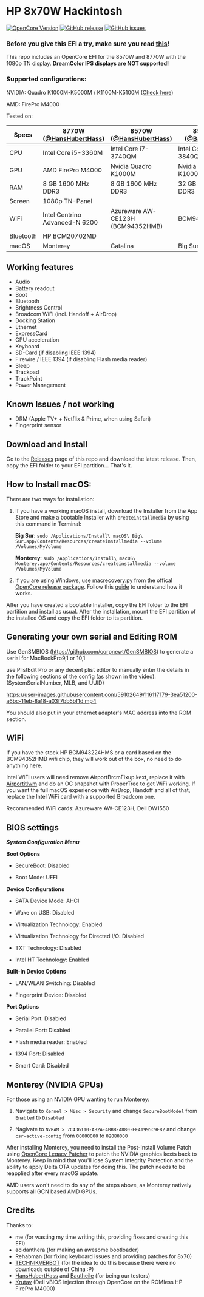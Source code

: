 # HP 8x70W Hackintosh

[![OpenCore Version](https://img.shields.io/badge/OpenCore-0.9.2-green.svg)](https://github.com/SkyrilHD/HP-8570W-Hackintosh/)
[![GitHub release](https://img.shields.io/github/tag/SkyrilHD/HP-8570W-Hackintosh.svg)](https://github.com/SkyrilHD/HP-8570W-Hackintosh/releases/)
[![GitHub issues](https://img.shields.io/github/issues/SkyrilHD/HP-8570W-Hackintosh.svg)](https://github.com/SkyrilHD/HP-8570W-Hackintosh/issues/)

### Before you give this EFI a try, make sure you read [this](#Generating-your-own-serial-and-Editing-ROM)!

This repo includes an OpenCore EFI for the 8570W and 8770W with the 1080p TN display. **DreamColor IPS displays are NOT supported!**

### Supported configurations:

NVIDIA: Quadro K1000M-K5000M / K1100M-K5100M ([Check here](#monterey-nvidia-gpus))

AMD: FirePro M4000

Tested on:

| Specs | 8770W ([@HansHubertHass](https://twitter.com/MacGen2)) | 8570W ([@HansHubertHass](https://twitter.com/MacGen2)) | 8570W ([@Bautheile](https://github.com/Bautheile)) |
| -- | -- | -- | -- |
| CPU | Intel Core i5-3360M | Intel Core i7-3740QM | Intel Core i7-3840QM |
| GPU | AMD FirePro M4000 | Nvidia Quadro K1000M | Nvidia Quadro K1000M | 
| RAM | 8 GB 1600 MHz DDR3 | 8 GB 1600 MHz DDR3 | 32 GB 1600 MHz DDR3 |
| Screen | 1080p TN-Panel  | | |
| WiFi | Intel Centrino Advanced-N 6200 | Azureware AW-CE123H (BCM94352HMB) | BCM943224HMS |
| Bluetooth | HP BCM20702MD |
| macOS | Monterey | Catalina | Big Sur |

## Working features

- Audio
- Battery readout
- Boot
- Bluetooth
- Brightness Control
- Broadcom WiFi (incl. Handoff + AirDrop)
- Docking Station
- Ethernet
- ExpressCard
- GPU acceleration
- Keyboard
- SD-Card (if disabling IEEE 1394)
- Firewire / IEEE 1394 (if disabling Flash media reader)
- Sleep
- Trackpad
- TrackPoint
- Power Management

## Known Issues / not working

- DRM (Apple TV+ + Netflix & Prime, when using Safari)
- Fingerprint sensor

## Download and Install

Go to the [Releases](https://github.com/SkyrilHD/HP-8570W-Hackintosh/releases/) page of this repo and download the latest release. Then, copy the EFI folder to your EFI partition... That's it.

## How to Install macOS:

There are two ways for installation:

1. If you have a working macOS install, download the Installer from the App Store and make a bootable Installer with `createinstallmedia` by using this command in Terminal: 

    **Big Sur**: `sudo /Applications/Install\ macOS\ Big\ Sur.app/Contents/Resources/createinstallmedia --volume /Volumes/MyVolume`

    **Monterey**: `sudo /Applications/Install\ macOS\ Monterey.app/Contents/Resources/createinstallmedia --volume /Volumes/MyVolume`

2. If you are using Windows, use [macrecovery.py](https://github.com/acidanthera/OpenCorePkg/tree/master/Utilities/macrecovery) from the offical [OpenCore release package](https://github.com/acidanthera/OpenCorePkg/releases/). Follow this [guide](https://dortania.github.io/OpenCore-Install-Guide/installer-guide/winblows-install.html) to understand how it works.

After you have created a bootable Installer, copy the EFI folder to the EFI partition and install as usual. After the installation, mount the EFI partition of the installed OS and copy the EFI folder to its partition.

## Generating your own serial and Editing ROM

Use GenSMBIOS (https://github.com/corpnewt/GenSMBIOS) to generate a serial for MacBookPro9,1 or 10,1

use PlistEdit Pro or any decent plist editor to manually enter the details in the following sections of the config (as shown in the video): (SystemSerialNumber, MLB, and UUID)

https://user-images.githubusercontent.com/59102649/116117179-3ea51200-a6bc-11eb-8a18-a03f7bb5bf1d.mp4

You should also put in your ethernet adapter's MAC address into the ROM section.

## WiFi

If you have the stock HP BCM943224HMS or a card based on the BCM94352HMB wifi chip, they will work out of the box, no need to do anything here.

Intel WiFi users will need remove AirportBrcmFixup.kext, replace it with [Airportitlwm](https://github.com/OpenIntelWireless/itlwm/releases) and do an OC snapshot with ProperTree to get WiFi working. If you want the full macOS experience with AirDrop, Handoff and all of that, replace the Intel WiFi card with a supported Broadcom one.

Recommended WiFi cards: Azureware AW-CE123H, Dell DW1550

## BIOS settings

***System Configuration Menu***

**Boot Options**

* SecureBoot: Disabled

* Boot Mode: UEFI

**Device Configurations**
    
* SATA Device Mode: AHCI

* Wake on USB: Disabled

* Virtualization Technology: Enabled

* Virtualization Technology for Directed I/O: Disabled

* TXT Technology: Disabled

* Intel HT Technology: Enabled

**Built-in Device Options**
    
* LAN/WLAN Switching: Disabled

* Fingerprint Device: Disabled

**Port Options**
    
* Serial Port: Disabled

* Parallel Port: Disabled

* Flash media reader: Enabled

* 1394 Port: Disabled

* Smart Card: Disabled

## Monterey (NVIDIA GPUs)

For those using an NVIDIA GPU wanting to run Monterey:

1. Navigate to `Kernel > Misc > Security` and change `SecureBootModel` from `Enabled` to `Disabled`

2. Nagivate to `NVRAM > 7C436110-AB2A-4BBB-A880-FE41995C9F82` and change `csr-active-config` from `00000000` to `02080000`

After installing Monterey, you need to install the Post-Install Volume Patch using [OpenCore Legacy Patcher](https://github.com/dortania/OpenCore-Legacy-Patcher/releases) to patch the NVIDIA graphics kexts back to Monterey. Keep in mind that you'll lose System Integrity Protection and the ability to apply Delta OTA updates for doing this.
The patch needs to be reapplied after every macOS update.

AMD users won't need to do any of the steps above, as Monterey natively supports all GCN based AMD GPUs.

## Credits

Thanks to:

- me (for wasting my time writing this, providing fixes and creating this EFI)
- acidanthera (for making an awesome bootloader)
- Rehabman (for fixing keyboard issues and providing patches for 8x70)
- [TECHNIKVERBOT](https://github.com/TECHNIKVERBOT) (for the idea to do this because there were no downloads outside of China :P)
- [HansHubertHass](https://github.com/HansHubertHass) and [Bautheile](https://github.com/Bautheile) (for being our testers)
- [Krutav](https://forums.macrumors.com/threads/2011-imac-graphics-card-upgrade.1596614/post-30941047) (Dell vBIOS injection through OpenCore on the ROMless HP FirePro M4000)
